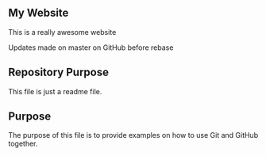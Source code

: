 ## My Website

This is a really awesome website

Updates made on master on GitHub before rebase

## Repository Purpose

This file is just a readme file.

## Purpose

The purpose of this file is to provide examples on how to use Git and GitHub together.